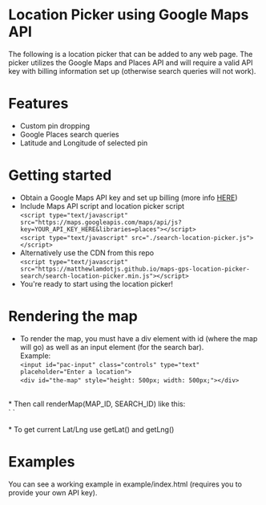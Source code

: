 # Location Picker using Google Maps API

The following is a location picker that can be added to any web page. The picker utilizes the Google Maps and Places API and will require a valid API key with billing information set up (otherwise search queries will not work).

# Features

* Custom pin dropping
* Google Places search queries
* Latitude and Longitude of selected pin

# Getting started

* Obtain a Google Maps API key and set up billing (more info <a href="https://developers.google.com/maps/documentation/embed/get-api-key">HERE</a>)
* Include Maps API script and location picker script <br>
` <script type="text/javascript" src="https://maps.googleapis.com/maps/api/js?key=YOUR_API_KEY_HERE&libraries=places"></script> ` <br>
` <script type="text/javascript" src="./search-location-picker.js"></script> ` <br>
* Alternatively use the CDN from this repo <br>
` <script type="text/javascript" src="https://matthewlamdotjs.github.io/maps-gps-location-picker-search/search-location-picker.min.js"></script> ` <br>
* You're ready to start using the location picker!

# Rendering the map

* To render the map, you must have a div element with id (where the map will go) as well as an input element (for the search bar). <br>
Example: <br>
` <input id="pac-input" class="controls" type="text" placeholder="Enter a location"> ` <br>
` <div id="the-map" style="height: 500px; width: 500px;"></div> ` <br>
<br>
* Then call renderMap(MAP_ID, SEARCH_ID) like this: <br>
` <script> ` <br>
` renderMap('the-map','pac-input'); ` <br>
` </script> ` <br>
<br>
* To get current Lat/Lng use getLat() and getLng()
<br>

# Examples

You can see a working example in example/index.html (requires you to provide your own API key).

